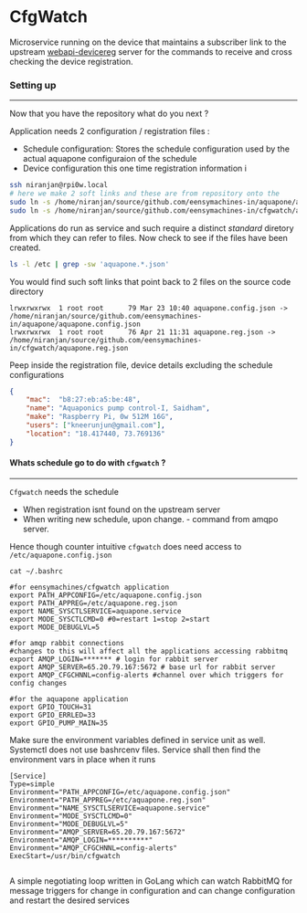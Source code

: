 # CfgWatch
Microservice running on the device that maintains a subscriber link to the upstream [webapi-devicereg]() server for the commands to receive and cross checking the device registration.

### Setting up  
---- 
Now that you have the repository what do you next ?

Application needs 2 configuration / registration files :
- Schedule configuration:
    Stores the schedule configuration used by the actual aquapone configuraion of the schedule 
- Device configuration
    this one time registration information i

```sh
ssh niranjan@rpi0w.local
# here we make 2 soft links and these are from repository onto the 
sudo ln -s /home/niranjan/source/github.com/eensymachines-in/aquapone/aquapone.config.json /etc/aquapone.config.json
sudo ln -s /home/niranjan/source/github.com/eensymachines-in/cfgwatch/aquapone.reg.json /etc/aquapone.reg.json
```
Applications do run as service and such require a distinct _standard_ diretory from which they can refer to files.
Now check to see if the files have been created.

```sh 
ls -l /etc | grep -sw 'aquapone.*.json'
```
You would find such soft links that point back to 2 files on the source code directory
```
lrwxrwxrwx  1 root root      79 Mar 23 10:40 aquapone.config.json -> /home/niranjan/source/github.com/eensymachines-in/aquapone/aquapone.config.json
lrwxrwxrwx  1 root root      76 Apr 21 11:31 aquapone.reg.json -> /home/niranjan/source/github.com/eensymachines-in/cfgwatch/aquapone.reg.json
```
Peep inside the registration file, device details excluding the schedule configurations 

```json
{ 
    "mac":  "b8:27:eb:a5:be:48",
    "name": "Aquaponics pump control-I, Saidham",
    "make": "Raspberry Pi, 0w 512M 16G",
    "users": ["kneerunjun@gmail.com"],
    "location": "18.417440, 73.769136"
}

```
#### Whats schedule go to do with `cfgwatch` ?
---

`Cfgwatch` needs the schedule
- When registration isnt found on the upstream server
- When writing new schedule, upon change. - command from amqpo server.

Hence though counter intuitive `cfgwatch` does need access to `/etc/aquapone.config.json`


```
cat ~/.bashrc
```

```
#for eensymachines/cfgwatch application
export PATH_APPCONFIG=/etc/aquapone.config.json
export PATH_APPREG=/etc/aquapone.reg.json
export NAME_SYSCTLSERVICE=aquapone.service
export MODE_SYSCTLCMD=0 #0=restart 1=stop 2=start
export MODE_DEBUGLVL=5

#for amqp rabbit connections
#changes to this will affect all the applications accessing rabbitmq
export AMQP_LOGIN=******* # login for rabbit server
export AMQP_SERVER=65.20.79.167:5672 # base url for rabbit server
export AMQP_CFGCHNNL=config-alerts #channel over which triggers for config changes

#for the aquapone application 
export GPIO_TOUCH=31
export GPIO_ERRLED=33
export GPIO_PUMP_MAIN=35

```

Make sure the environment variables defined in service unit as well. Systemctl does not use bashrcenv files. Service shall then find the environment vars in place when it runs

```
[Service]
Type=simple
Environment="PATH_APPCONFIG=/etc/aquapone.config.json" 
Environment="PATH_APPREG=/etc/aquapone.reg.json" 
Environment="NAME_SYSCTLSERVICE=aquapone.service" 
Environment="MODE_SYSCTLCMD=0" 
Environment="MODE_DEBUGLVL=5" 
Environment="AMQP_SERVER=65.20.79.167:5672" 
Environment="AMQP_LOGIN=**********" 
Environment="AMQP_CFGCHNNL=config-alerts" 
ExecStart=/usr/bin/cfgwatch


```

A simple negotiating loop written in GoLang which can watch RabbitMQ for message triggers for change in configuration and can change configuration and restart the desired services


